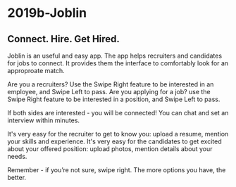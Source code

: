 # 2019b-Joblin
## Connect. Hire. Get Hired.
Joblin is an useful and easy app.
The app helps recruiters and candidates for jobs to connect. 
It provides them the interface to comfortably look for an approproate match.

Are you a recruiters?
Use the Swipe Right feature to be interested in an employee, and Swipe Left to pass.
Are you applying for a job?
use the Swipe Right feature to be interested in a position, and Swipe Left to pass.

If both sides are interested - you will be connected! You can chat and set an interview within minutes.

It's very easy for the recruiter to get to know you:
upload a resume, mention your skills and experience.
It's very easy for the candidates to get excited about your offered position:
upload photos, mention details about your needs.

Remember - if you’re not sure, swipe right. The more options you have, the better.
